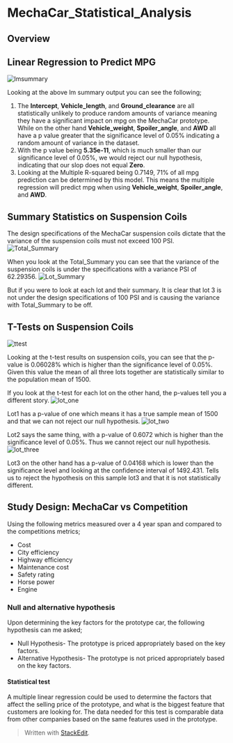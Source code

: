 # MechaCar_Statistical_Analysis
## Overview

## Linear Regression to Predict MPG
![lmsummary](https://user-images.githubusercontent.com/83738699/136271695-586b5f07-2aee-4b85-abd8-859f32b9393a.PNG)

Looking at the above lm summary output you can see the following;

 1. The **Intercept**, **Vehicle_length**, and **Ground_clearance** are all statistically unlikely to produce random amounts of variance meaning they have a significant impact on mpg on the MechaCar prototype. While on the other hand **Vehicle_weight**, **Spoiler_angle**, and **AWD** all have a p value greater that the significance level of 0.05% indicating a random amount of variance in the dataset. 
 2. With the p value being **5.35e-11**, which is much smaller than our significance level of 0.05%, we would reject our null hypothesis, indicating that our slop does not equal **Zero**.
 3. Looking at the Multiple R-squared being 0.7149, 71% of all mpg prediction can be determined by this model.  This means the multiple regression will predict mpg when using **Vehicle_weight**, **Spoiler_angle**, and **AWD**.

## Summary Statistics on Suspension Coils
The design specifications of the MechaCar suspension coils dictate that the variance of the suspension coils must not exceed 100 PSI.
![Total_Summary](https://user-images.githubusercontent.com/83738699/136277435-7c1246d1-16ca-47cb-94bb-a4de714261d5.PNG)

When you look at the Total_Summary you can see that the variance of the suspension coils is under the specifications with a variance PSI of 62.29356. 
![Lot_Summary](https://user-images.githubusercontent.com/83738699/136277636-54b0a24b-2320-4384-9e8a-bf7df9bd8c0b.PNG)

But if you were to look at each lot and their  summary. It is clear that lot 3 is not under the design specifications of 100 PSI and is causing the variance with Total_Summary to be off. 

## T-Tests on Suspension Coils
![ttest](https://user-images.githubusercontent.com/83738699/136302993-2d95625b-be6a-4b59-9447-26a99fad63df.PNG)

Looking at the t-test results on suspension coils, you can see that the p-value is 0.06028% which is higher than the significance level of 0.05%. Given this value the mean of all three lots together are statistically similar to the population mean of 1500. 

If you look at the t-test for each lot on the other hand, the p-values tell you a different story.
![lot_one](https://user-images.githubusercontent.com/83738699/136303445-4bd5ff35-5ed3-4c64-b10d-bd9040e890d5.PNG)

Lot1 has a p-value of one which means it has a true sample mean of 1500 and that we can not reject our null hypothesis.
![lot_two](https://user-images.githubusercontent.com/83738699/136303475-e2860f58-2654-4d2d-a89d-1dbc50ac68d6.PNG)

Lot2 says the same thing, with a p-value of 0.6072 which is higher than the significance level of 0.05%. Thus we cannot reject our null hypothesis.
![lot_three](https://user-images.githubusercontent.com/83738699/136303488-aac007f8-cfb1-485a-8c96-7aea599fef0a.PNG)

Lot3 on the other hand has a p-value of 0.04168 which is lower than the significance level and looking at the confidence interval of 1492.431. Tells us to reject the hypothesis on this sample lot3 and that it is not statistically different. 

## Study Design: MechaCar vs Competition
Using the following metrics measured over a 4 year span and compared to the competitions metrics;
 - Cost
 - City efficiency
 - Highway efficiency
 - Maintenance cost
 - Safety rating
 - Horse power
 - Engine

### Null and alternative hypothesis
Upon determining the key factors for the prototype car, the following hypothesis can me asked;

 - Null Hypothesis- The prototype is priced appropriately based on the key factors.
 - Alternative Hypothesis- The prototype is not priced appropriately based on the key factors.

 #### Statistical test
 A multiple linear regression could be used to determine the factors that affect the selling price of the prototype, and what is the biggest feature that customers are looking for. The data needed for this test is comparable data from other companies based on the same features used in the prototype. 

> Written with [StackEdit](https://stackedit.io/).
